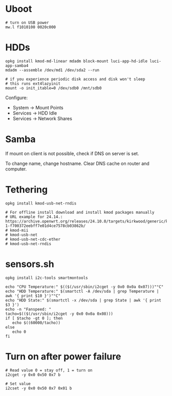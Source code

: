 # Uboot

```
# turn on USB power
mw.l f1010100 0020c000
```

# HDDs
```
opkg install kmod-md-linear mdadm block-mount luci-app-hd-idle luci-app-samba4
mdadm --assemble /dev/md1 /dev/sda2 --run

# if you experience periodic disk access and disk won't sleep
# this runs ext4lazyinit
mount -o init_itable=0 /dev/sdb0 /mnt/sdb0
```

Configure:
* System -> Mount Points
* Services -> HDD Idle
* Services -> Network Shares


# Samba
If mount on client is not possible, check if DNS on server is set.

To change name, change hostname. Clear DNS cache on router and computer.

# Tethering
```
opkg install kmod-usb-net-rndis

# For offline install download and install kmod packages manually
# URL example for 24.14.: https://archive.openwrt.org/releases/24.10.0/targets/kirkwood/generic/kmods/6.6.73-1-f700372eebff7e01d4ce7578cb03862b/
# kmod-mii
# kmod-usb-net
# kmod-usb-net-cdc-ether
# kmod-usb-net-rndis

```

# sensors.sh
```
opkg install i2c-tools smartmontools
```

```
echo "CPU Temperature:" $(($(/usr/sbin/i2cget -y 0x0 0x0a 0x07)))"°C"
echo "HDD Temperature:" $(smartctl -A /dev/sda | grep Temperature | awk '{ print $10 }')"°C"
echo "HDD State:" $(smartctl -x /dev/sda | grep State | awk '{ print $3 }')
echo -n "Fanspeed: "
tacho=$(($(/usr/sbin/i2cget -y 0x0 0x0a 0x08)))
if [ $tacho -gt 0 ]; then
   echo $((60000/tacho))
else
   echo 0
fi
```

# Turn on after power failure

```
# Read value 0 = stay off, 1 = turn on
i2cget -y 0x0 0x50 0x7 b

# Set value
i2cset -y 0x0 0x50 0x7 0x01 b

```
